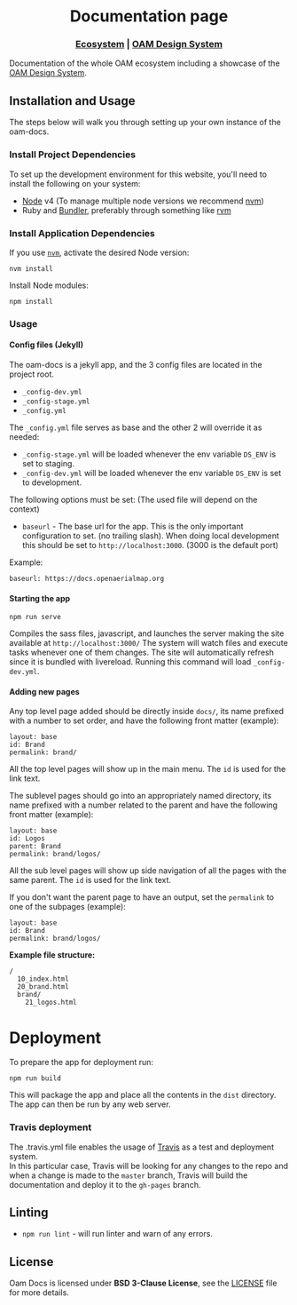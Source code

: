<h1 align="center">Documentation page</h1>

<div align="center">
  <h3>
  <a href="https://docs.openaerialmap.org/ecosystem/getting-started/">Ecosystem</a>
  <span> | </span>
  <a href="https://github.com/hotosm/oam-design-system">OAM Design System</a>
  </h3>
</div>

Documentation of the whole OAM ecosystem including a showcase of the [OAM Design System](https://github.com/hotosm/oam-design-system).

## Installation and Usage

The steps below will walk you through setting up your own instance of the oam-docs.

### Install Project Dependencies
To set up the development environment for this website, you'll need to install the following on your system:

- [Node](http://nodejs.org/) v4 (To manage multiple node versions we recommend [nvm](https://github.com/creationix/nvm))
- Ruby and [Bundler](http://bundler.io/), preferably through something like [rvm](https://rvm.io/)

### Install Application Dependencies

If you use [`nvm`](https://github.com/creationix/nvm), activate the desired Node version:

```
nvm install
```

Install Node modules:

```
npm install
```

### Usage

#### Config files (Jekyll)
The oam-docs is a jekyll app, and the 3 config files are located in the project root.
  - `_config-dev.yml`
  - `_config-stage.yml`
  - `_config.yml`

The `_config.yml` file serves as base and the other 2 will override it as needed:
  - `_config-stage.yml` will be loaded whenever the env variable `DS_ENV` is set to staging.
  - `_config-dev.yml` will be loaded whenever the env variable `DS_ENV` is set to development.

The following options must be set: (The used file will depend on the context)
  - `baseurl` - The base url for the app. This is the only important configuration to set. (no trailing slash). When doing local development this should be set to `http://localhost:3000`. (3000 is the default port)

Example:
``` 
baseurl: https://docs.openaerialmap.org
```

#### Starting the app

```
npm run serve
```
Compiles the sass files, javascript, and launches the server making the site available at `http://localhost:3000/`
The system will watch files and execute tasks whenever one of them changes.
The site will automatically refresh since it is bundled with livereload.
Running this command will load `_config-dev.yml`.

#### Adding new pages
Any top level page added should be directly inside `docs/`, its name prefixed with a number to set order, and have the following front matter (example):
```
layout: base
id: Brand
permalink: brand/
```
All the top level pages will show up in the main menu. The `id` is used for the link text.

The sublevel pages should go into an appropriately named directory, its name prefixed with a number related to the parent and have the following front matter (example):
```
layout: base
id: Logos
parent: Brand
permalink: brand/logos/
```
All the sub level pages will show up side navigation of all the pages with the same parent. The `id` is used for the link text.

If you don't want the parent page to have an output, set the `permalink` to one of the subpages (example):
```
layout: base
id: Brand
permalink: brand/logos/
```
**Example file structure:**
```
/
  10_index.html
  20_brand.html
  brand/
    21_logos.html
```

# Deployment
To prepare the app for deployment run:

```
npm run build
```
This will package the app and place all the contents in the `dist` directory.
The app can then be run by any web server.

### Travis deployment
The .travis.yml file enables the usage of [Travis](http://travis.org) as a test and deployment system.  
In this particular case, Travis will be looking for any changes to the repo and when a change is made to the `master` branch, Travis will build the documentation and deploy it to the `gh-pages` branch.

## Linting
- `npm run lint` - will run linter and warn of any errors.

## License
Oam Docs is licensed under **BSD 3-Clause License**, see the [LICENSE](LICENSE) file for more details.
